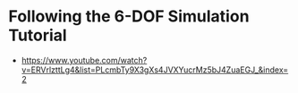 
# Following the 6-DOF Simulation Tutorial

- https://www.youtube.com/watch?v=ERVrlzttLg4&list=PLcmbTy9X3gXs4JVXYucrMz5bJ4ZuaEGJ_&index=2